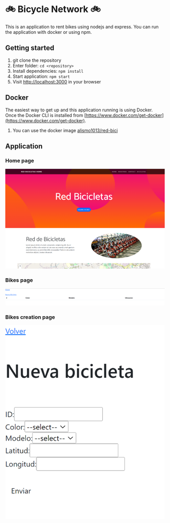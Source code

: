 # 🚲 Bicycle Network 🚲
This is an application to rent bikes using nodejs and express. You can run the application with  docker or using npm. 
## Getting started

1. git clone the repository
2. Enter folder: `cd <repository>`
4. Install dependencies: `npm install`
5. Start application: `npm start`
6. Visit [http://localhost:3000](http://localhost:3000) in your browser

## Docker

The easiest way to get up and this application running is using Docker. Once the Docker CLI is installed from [https://www.docker.com/get-docker](https://www.docker.com/get-docker).

1. You can use the docker image [alismo1013/red-bici](https://hub.docker.com/r/alismo1013/red-bici)

## Application

### Home page
![image](public/images/website.png)

### Bikes page

![image](public/images/bikes_enpoint.png)
### Bikes creation page

![image](public/images/create_endpoint.png)